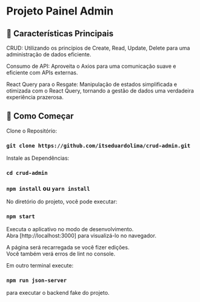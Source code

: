# Projeto Painel Admin

## 🌟 Características Principais

CRUD: Utilizando os princípios de Create, Read, Update, Delete para uma administração de dados eficiente.

Consumo de API: Aproveita o Axios para uma comunicação suave e eficiente com APIs externas.

React Query para o Resgate: Manipulação de estados simplificada e otimizada com o React Query, tornando a gestão de dados uma verdadeira experiência prazerosa.

## 🚀 Como Começar

Clone o Repositório:

### `git clone https://github.com/itseduardolima/crud-admin.git`

Instale as Dependências:

### `cd crud-admin`
### `npm install` ou  `yarn install`

No diretório do projeto, você pode executar:

### `npm start`

Executa o aplicativo no modo de desenvolvimento.\
Abra [http://localhost:3000] para visualizá-lo no navegador.

A página será recarregada se você fizer edições.\
Você também verá erros de lint no console.

Em outro terminal execute:

### `npm run json-server`

para executar o backend fake do projeto.







